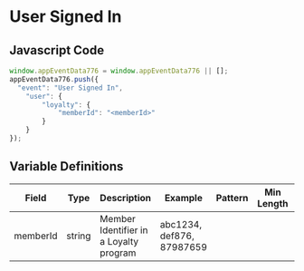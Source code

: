 # User Signed In

### 

## Javascript Code
```js
window.appEventData776 = window.appEventData776 || [];
appEventData776.push({
  "event": "User Signed In",
    "user": {
        "loyalty": {
            "memberId": "<memberId>"
        }
    }
});
```

## Variable Definitions

|Field|Type|Description|Example|Pattern|Min Length|Max Length|Minimum|Maximum|Multiple Of|
| --- | --- | --- | --- | --- | --- | --- | --- | --- | --- |
|memberId|string|Member Identifier in a Loyalty program|abc1234, def876, 87987659|||||||
